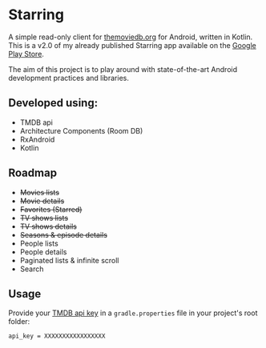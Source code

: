 # Starring

A simple read-only client for [themoviedb.org](https://www.themoviedb.org) for Android, written in Kotlin.
This is a v2.0 of my already published Starring app available on the [Google Play Store](https://play.google.com/store/apps/details?id=fr.flyingsquirrels.starring).

The aim of this project is to play around with state-of-the-art Android development practices and libraries.

## Developed using:
- TMDB api
- Architecture Components (Room DB)
- RxAndroid
- Kotlin

## Roadmap
- ~~Movies lists~~
- ~~Movie details~~
- ~~Favorites (Starred)~~
- ~~TV shows lists~~
- ~~TV shows details~~
- ~~Seasons & episode details~~
- People lists
- People details
- Paginated lists & infinite scroll
- Search

## Usage

Provide your [TMDB api key](https://www.themoviedb.org/faq/api) in a `gradle.properties` file in your project's root folder:
```
api_key = XXXXXXXXXXXXXXXXX
```
